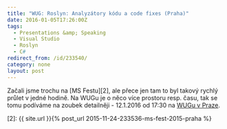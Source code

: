 ```yaml
---
title: "WUG: Roslyn: Analyzátory kódu a code fixes (Praha)"
date: 2016-01-05T17:26:00Z
tags:
  - Presentations &amp; Speaking
  - Visual Studio
  - Roslyn
  - C#
redirect_from: /id/233540/
category: none
layout: post
---
```

Začali jsme trochu na [MS Festu][2], ale přece jen tam to byl takový rychlý průlet v jedné hodině. Na WUGu je o něco více prostoru resp. času, tak se tomu podíváme na zoubek detailněji - 12.1.2016 od 17:30 na [WUGu v Praze][1].

[1]: https://www.wug.cz/praha/akce/761-Roslyn-Analyzatory-kodu-a-code-fixes
[2]: {{ site.url }}{% post_url 2015-11-24-233536-ms-fest-2015-praha %}
